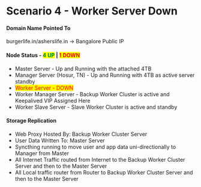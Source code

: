 # Scenario 4 - Worker Server Down

#### Domain Name Pointed To

burgerlife.in/asherslife.in -> Bangalore Public IP

#### Node Status - <mark style="color:green;">4 UP</mark> | <mark style="color:red;">1 DOWN</mark>

* Master Server - Up and Running with the attached 4TB&#x20;
* Manager Server (Hosur, TN) - Up and Running with 4TB as active server standby&#x20;
* <mark style="color:red;">Worker Server - DOWN</mark>
* Worker Manager Server - Backup Worker Cluster is active and Keepalived VIP Assigned Here
* Worker Slave Server - Slave Worker Cluster is active and standby

#### Storage Replication

* Web Proxy Hosted By:  Backup Worker Cluster Server
* User Data Written To: Master Server
* Syncthing running to move user and app data uni-directionally to Manager from Master
* All Internet Traffic routed from Internet to the  Backup Worker Cluster Server and then to the Master Server
* All Local traffic router from Router to  Backup Worker Cluster Server and then to the Master Server




